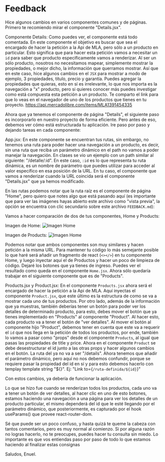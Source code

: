 # Feedback

Hice algunos cambios en varios componentes comunes y de páginas. Primero te recomiendo mirar el componente "Details.jsx".

Componente Details:
Como puedes ver, el componente está todo comentada. En este componente el objetivo es buscar que sea el encargado de hacer la petición a la Api de MLA, pero sólo a un producto en particular. Esto significa que para hacer esta petición vamos a necesitar un `id` para saber que producto especificamente vamos a renderizar.
Al ser un sólo producto, nosotros no necesitamos mapear, simplemente mostrar la propiedades, o mejor dicho, la información que querramos mostrar. Así que en este caso, hice algunos cambios en el `JSX` para mostrar a modo de ejemplo, 3 propiedades, titulo, precio y garantía. Puedes agregar la propiedades que quieras, esto en sí es irrelevante, lo que nos importa es la navegación a "x" producto, pero si quieres conocer más puedes investigar como está compuesta esta petición a un producto. Te comparto el link para que lo veas en el navegador de uno de los productos que tienes en tu proyecto.
<https://api.mercadolibre.com/items/MLA1391454335>

Ahora que ya tenemos el componente de página "Details", el siguiente paso es incorporarlo en nuestro proyecto de forma eficiente. Pero antes de eso, debemos ver cómo está estructurada tu aplicación. Ire paso por paso y dejando tareas en cada componente:

App.jsx:
En este componente se encuentran tus rutas, sin embargo, no tenemos una ruta para poder hacer una navegación a un producto, es decir, sin una ruta que reciba un parámetro dinámico en el path no vamos a poder manejar la navegación. En clases se vio un ejemplo con un path similar al siguiente: "/detalle/:id". En este caso, `:id` es lo que representa tu ruta dinámica, es un nombre de parámetro que puedes utilizar
para acceder al valor específico en esa posición de la URL.
En tu caso, el componente que vamos a renderizar cuando la URL coincida será el componente "Details.jsx" que ya hemos modificado.

En las rutas podemos notar que la ruta raíz es el componente de página "Home", pero quiero que notes algo que está pasando aquí (es importante que para ver las imágenes hayas abierto este archivo como "vista previa", la opción se encuentra con clic secundario sobre este archivo `FEEDBACK.md`):

Vamos a hacer comparación de dos de tus componentes, Home y Products:

Imagen de Home:
![Imagen Home](./src/assets/img1.png)

Imagen de Products:
![Imagen Home](./src/assets/img2.png)

Podemos notar que ambos componentes son muy similares y hacen petición a la misma URL. Para mantener tu código lo más semejante posible lo que haré será añadir un fragmento de react (`<></>`) en tu componente Home, y luego inyectar aquí el de Productos y hacer un poco de limpieza de código. Dejaré los botones que ya tienes de ingreso. Puedes ver el resultado como queda en el componente `Home.jsx`. Ahora sólo quedaría trabajar en el siguiente componente que es de "Products".

Products.jsx y Product.jsx:
En el componente `Products.jsx` ahora será el encargado de hacer la petición a la Api de MLA. Aquí inyectas el componente `Product.jsx`, que este último es la estructura de como se va a mostrar cada uno de tus productos. Por otro lado, además de la información que ya muestras, también deberías tener un botón para poder ver los detalles de determinado producto, para esto, debes mover el botón que ya tienes implementado en "Products" al componente "Product". Al hacer esto, cada producto va a tener el botón de "ver detalles". Al mover el botón al componente hijo "Product", debemos tener en cuenta que este va a requerir el `id` que nos llega en la petición de todos los productos, por ende, también lo vamos a pasar como "props" desde el componente `Products`, al igual que pasas las propiedades de title y price.
Ahora en el componente `Product` se debe desestructurar el id junto a las otras props y hacer algunos cambios en el botón.
La ruta del ya no va a ser "/details". Ahora tenemos que añadir el parámetro dinámico, pero aquí no nos debemos confundir, porque se requiere pasar la propiedad del id en sí y para esto debemos hacerlo con templay template string "${}". Ej:
"Link to={`/ruta-definida/${id}`}"

Con estos cambios, ya debería de funcionar la aplicación.

Lo que se hizo fue cuando se renderizan todos los productos, cada uno va a tener un botón de ver detalles, al hacer clic en uno de esto botones, estamos haciendo una navegación a una página para ver los detalles de un producto particular, el mismo dependerá del id que le esté llegando por el parámetro dinámico, que posteriormente, es capturado por el hook useParams() que provee react-router-dom.

Sé que puede ser un poco confuso, y hasta quizá te queme la cabeza con tantos comentarios, pero es muy normal al comienzo.
Si por alguna razón no logras hacerlo, no te preocupes, puedes hacer tu consulta sin miedo. Lo importante es que vos entiendas
paso por paso de todo lo que estamos haciendo al finalizar estas consignas

Saludos,
Enuel.
